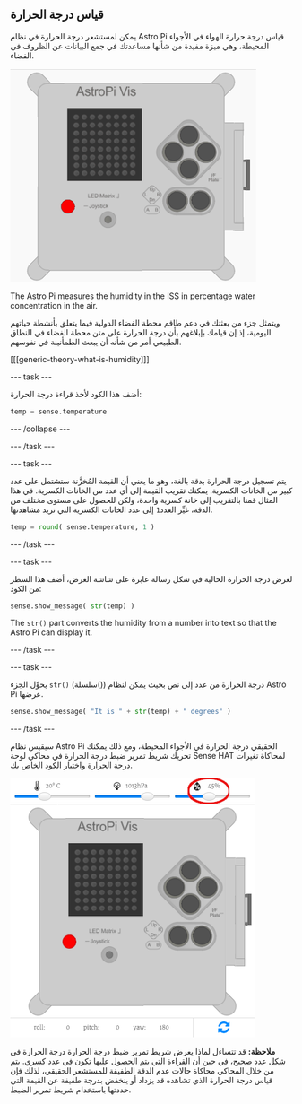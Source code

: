 ## قياس درجة الحرارة

يمكن لمستشعر درجة الحرارة في نظام Astro Pi قياس درجة حرارة الهواء في الأجواء المحيطة، وهي ميزة مفيدة من شأنها مساعدتك في جمع البيانات عن الظروف في الفضاء.

![رسالة درجة الحرارة](images/degrees-message.gif)

The Astro Pi measures the humidity in the ISS in percentage water concentration in the air.

ويتمثل جزء من بعثتك في دعم طاقم محطة الفضاء الدولية فيما يتعلق بأنشطة حياتهم اليومية، إذ إن قيامك بإبلاغهم بأن درجة الحرارة على متن محطة الفضاء في النطاق الطبيعي أمر من شأنه أن يبعث الطمأنينة في نفوسهم.

[[[generic-theory-what-is-humidity]]]

\--- task \---

أضف هذا الكود لأخذ قراءة درجة الحرارة:

```python
temp = sense.temperature
```

\--- /collapse \---

\--- /task \---

\--- task \---

يتم تسجيل درجة الحرارة بدقة بالغة، وهو ما يعني أن القيمة المُخزَّنة ستشتمل على عدد كبير من الخانات الكسرية. يمكنك تقريب القيمة إلى أي عدد من الخانات الكسرية. في هذا المثال قمنا بالتقريب إلى خانة كسرية واحدة، ولكن للحصول على مستوى مختلف من الدقة، غيِّر العدد`1` إلى عدد الخانات الكسرية التي تريد مشاهدتها.

```python
temp = round( sense.temperature, 1 )
```

\--- /task \---

\--- task \---

لعرض درجة الحرارة الحالية في شكل رسالة عابرة على شاشة العرض، أضف هذا السطر من الكود:

```python
sense.show_message( str(temp) )
```

The `str()` part converts the humidity from a number into text so that the Astro Pi can display it.

\--- /task \---

\--- task \---

يحوِّل الجزء `str()` (سلسلة()) درجة الحرارة من عدد إلى نص بحيث يمكن لنظام Astro Pi عرضها.

```python
sense.show_message( "It is " + str(temp) + " degrees" )
```

\--- /task \---

سيقيس نظام Astro Pi الحقيقي درجة الحرارة في الأجواء المحيطة، ومع ذلك يمكنك تحريك شريط تمرير ضبط درجة الحرارة في محاكي لوحة Sense HAT لمحاكاة تغيرات درجة الحرارة واختبار الكود الخاص بك.

![Humidity slider](images/humidity-slider.png)

**ملاحظة:** قد تتساءل لماذا يعرض شريط تمرير ضبط درجة الحرارة درجة الحرارة في شكل عدد صحيح، في حين أن القراءة التي يتم الحصول عليها تكون في عدد كسري. يتم من خلال المحاكي محاكاة حالات عدم الدقة الطفيفة للمستشعر الحقيقي، لذلك فإن قياس درجة الحرارة الذي تشاهده قد يزداد أو ينخفض بدرجة طفيفة عن القيمة التي حددتها باستخدام شريط تمرير الضبط.